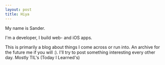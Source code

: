 ```yaml
---
layout: post
title: Hiya
---
```


My name is Sander.

I'm a developer, I build web- and iOS apps.

This is primarily a blog about things I come across or run into.
An archive for the future me if you will :).
I'll try to post something interesting every other day.
Mostly TIL's (Today I Learned's)
